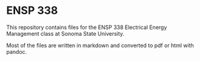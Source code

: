 # ENSP 338

This repository contains files for the ENSP 338 Electrical Energy
Management class at Sonoma State University.

Most of the files are written in markdown and converted to pdf or html
with pandoc.

